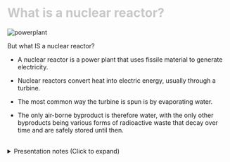<div class = "centered"><h1 style="color:#c8c8c8">What is a nuclear reactor?</h1></div>

![powerplant](https://user-images.githubusercontent.com/95508525/167976971-537ade3d-42fb-4941-893f-dca18f68df84.jpg)

But what IS a nuclear reactor?


* A nuclear reactor is a power plant that uses fissile material to generate electricity.


* Nuclear reactors convert heat into electric energy, usually through a turbine.


* The most common way the turbine is spun is by evaporating water.


* The only air-borne byproduct is therefore water, with the only other byproducts being various forms of radioactive waste that decay over time and are safely stored until then.

<br>

<div class = "centered">
<details class="centered">
  <summary class="centered">Presentation notes (Click to expand)</summary>

  ```
  1. Read the description under the image.
  2. Go through the bullet points while pointing out the various parts of the diagram.
  ```
</details>
</div>
